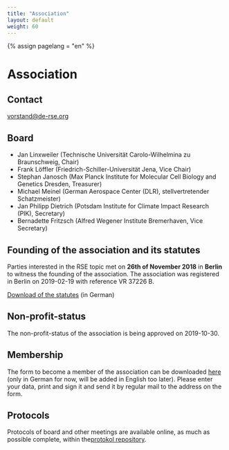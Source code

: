 ```yaml
---
title: "Association"
layout: default
weight: 60
---
```

<!-- Set variable "lang" to reflect page language -->
{% assign pagelang = "en" %}

# Association

## Contact

vorstand@de-rse.org

## Board

* Jan Linxweiler (Technische Universität Carolo-Wilhelmina zu Braunschweig, Chair) 
* Frank Löffler (Friedrich-Schiller-Universität Jena, Vice Chair)
* Stephan Janosch (Max Planck Institute for Molecular Cell Biology and Genetics Dresden, Treasurer)
* Michael Meinel (German Aerospace Center (DLR), stellvertretender Schatzmeister)
* Jan Philipp Dietrich (Potsdam Institute for Climate Impact Research (PIK), Secretary)
* Bernadette Fritzsch (Alfred Wegener Institute Bremerhaven, Vice Secretary)

## Founding of the association and its statutes

Parties interested in the RSE topic met on **26th of November 2018** in **Berlin** to witness
the founding of the association. The association was registered in Berlin on 2019-02-19 with reference VR 37226 B.

[Download of the statutes](https://github.com/DE-RSE/satzung/raw/master/de-RSE-e.V._Satzung_2019-01-07.pdf) (in German)

## Non-profit-status

The non-profit-status of the association is being approved on 2019-10-30.

## Membership

The form to become a member of the association can be downloaded <a href="{{ '/assets/pdf/association/de-RSE_Beitrittserklärung.pdf' | prepend: site.baseurl }}">here</a> (only in German for now, will be added in English too later). Please enter your data, print and sign it and send it by regular mail to the address on the form.

## Protocols

Protocols of board and other meetings are available online, as much as possible complete, within the[protokol repository](https://github.com/DE-RSE/protokolle).
